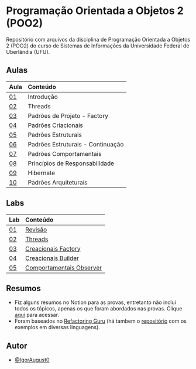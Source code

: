 # Programação Orientada a Objetos 2 (POO2)

Repositório com arquivos da disciplina de Programação Orientada a Objetos 2 (POO2) do curso de Sistemas de Informações da Universidade Federal de Uberlândia (UFU).

## Aulas

| Aula | Conteúdo |
| :---------- | :--------- |
| [01](Material/Aulas/POO2_01_Intro.pdf) | Introdução |
| [02](Material/Aulas/POO2_02_Threads.pdf) | Threads |
| [03](Material/Aulas/POO2_03_patterns_factory.pdf) | Padrões de Projeto - Factory |
| [04](Material/Aulas/POO2_04_creational.pdf) | Padrões Criacionais |
| [05](Material/Aulas/POO2_05_structural.pdf) | Padrões Estruturais |
| [06](Material/Aulas/POO2_06_structural_continuacao.pdf) | Padrões Estruturais - Continuação |
| [07](Material/Aulas/POO2_07_comportamental.pdf) | Padrões Comportamentais |
| [08](Material/Aulas/POO2_08_responsabilidades.pdf) | Princípios de Responsabilidade |
| [09](Material/Aulas/POO2_09_hibernate.pdf) | Hibernate |
| [10](Material/Aulas/POO2_10_padroes_arquiteturais.pdf) | Padrões Arquiteturais |

## Labs

| Lab | Conteúdo |
| :---------- | :--------- |
| [01](https://github.com/IgorAugust0/OOP2/tree/main/lab1) | [Revisão](Material/Labs/POO2%20-%20Lab%200%20-%20Revis%C3%A3o.pdf) |  
| [02](https://github.com/IgorAugust0/OOP2/tree/main/lab2) | [Threads](Material/Labs/POO2%20-%20Lab%201%20-%20Threads.pdf) |
| [03](https://github.com/IgorAugust0/OOP2/tree/main/lab3) | [Creacionais Factory](Material/Labs/POO2%20-%20Lab%203%20-%20Criacionais%20Factory.pdf) |
| [04](https://github.com/IgorAugust0/OOP2/tree/main/lab4) | [Creacionais Builder](Material/Labs/POO2%20-%20Lab%204%20-%20Criacionais%20Builder.pdf) |
| [05](https://github.com/IgorAugust0/OOP2/tree/main/lab5) | [Comportamentais Observer](Material/Labs/POO2%20-%20Lab%205%20-%20Comportamentais.pdf) |

## Resumos

- Fiz alguns resumos no Notion para as provas, entretanto não inclui todos os tópicos, apenas os que foram abordados nas provas. Clique [aqui](https://igor-augusto.notion.site/POO2-5d9599de25eb40b4aea21a058b53f84c?pvs=4) para acessar.
- Foram baseados no [Refactoring Guru](https://refactoring.guru/design-patterns) (há tambem o [repositório](https://github.com/RefactoringGuru/design-patterns-java) com os exemplos em diversas linguagens).

## Autor

- [@IgorAugust0](https://github.com/IgorAugust0)
